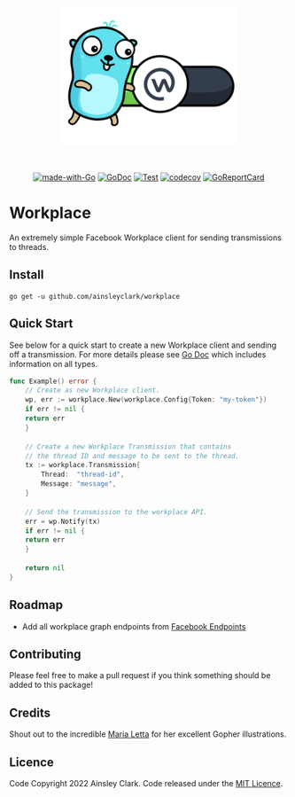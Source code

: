 <div align="center">
<img height="250" src="res/logo.svg?logo=v2" alt="Workplace Logo" />

&nbsp;

[![made-with-Go](https://img.shields.io/badge/Made%20with-Go-1f425f.svg)](http://golang.org)
[![GoDoc](https://godoc.org/github.com/ainsleyclark/workplace?status.svg)](https://pkg.go.dev/github.com/ainsleyclark/workplace)
[![Test](https://github.com/ainsleyclark/workplace/actions/workflows/test.yml/badge.svg?branch=master)](https://github.com/ainsleyclark/workplace/actions/workflows/test.yml)
[![codecov](https://codecov.io/gh/ainsleyclark/workplace/branch/master/graph/badge.svg?token=K27L8LS7DA)](https://codecov.io/gh/ainsleyclark/workplace)
[![GoReportCard](https://goreportcard.com/badge/github.com/ainsleyclark/workplace)](https://goreportcard.com/report/github.com/ainsleyclark/workplace)

</div>

# Workplace

An extremely simple Facebook Workplace client for sending transmissions to threads.

## Install

```
go get -u github.com/ainsleyclark/workplace
```

## Quick Start

See below for a quick start to create a new Workplace client and sending off a transmission. For more details please
see [Go Doc](https://pkg.go.dev/github.com/ainsleyclark/workplace) which includes information on all types.

```go
func Example() error {
	// Create as new Workplace client.
	wp, err := workplace.New(workplace.Config{Token: "my-token"})
	if err != nil {
	return err
	}

	// Create a new Workplace Transmission that contains
	// the thread ID and message to be sent to the thread.
	tx := workplace.Transmission{
		Thread:  "thread-id",
		Message: "message",
	}

	// Send the transmission to the workplace API.
	err = wp.Notify(tx)
	if err != nil {
	return err
	}

	return nil
}
```

## Roadmap

- Add all workplace graph endpoints from [Facebook Endpoints](https://github.com/fbsamples/workplace-platform-samples/blob/main/SampleAPIEndpoints/Postman/Workplace_Graph_Collection.json)

## Contributing

Please feel free to make a pull request if you think something should be added to this package!

## Credits

Shout out to the incredible [Maria Letta](https://github.com/MariaLetta) for her excellent Gopher illustrations.

## Licence

Code Copyright 2022 Ainsley Clark. Code released under the [MIT Licence](LICENSE).
